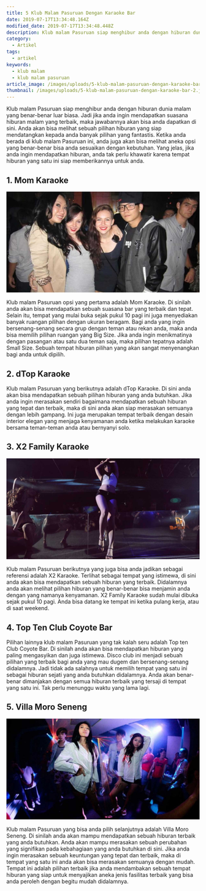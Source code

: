 ```yaml
---
title: 5 Klub Malam Pasuruan Dengan Karaoke Bar
date: 2019-07-17T13:34:48.164Z
modified_date: 2019-07-17T13:34:48.448Z
description: Klub malam Pasuruan siap menghibur anda dengan hiburan dunia malam yang benar-benar luar biasa. Jadi jika anda ingin mendapatkan suasana hiburan malam.
category:
  - Artikel
tags:
  - artikel
keywords:
  - klub malam
  - klub malam pasuruan
article_image: /images/uploads/5-klub-malam-pasuruan-dengan-karaoke-bar-3.jpg
thumbnail: /images/uploads/5-klub-malam-pasuruan-dengan-karaoke-bar-2.jpg
---
```

Klub malam Pasuruan siap menghibur anda dengan hiburan dunia malam yang benar-benar luar biasa. Jadi jika anda ingin mendapatkan suasana hiburan malam yang terbaik, maka jawabannya akan bisa anda dapatkan di sini. Anda akan bisa melihat sebuah pilihan hiburan yang siap mendatangkan kepada anda banyak pilihan yang fantastis. Ketika anda berada di klub malam Pasuruan ini, anda juga akan bisa melihat aneka opsi yang benar-benar bisa anda sesuaikan dengan kebutuhan. Yang jelas, jika anda ingin mendapatkan hiburan, anda tak perlu khawatir karena tempat hiburan yang satu ini siap memberikannya untuk anda.



## 1. Mom Karaoke

![5 Klub Malam Pasuruan Dengan Karaoke Bar](/images/uploads/5-klub-malam-pasuruan-dengan-karaoke-bar-3.jpg)

Klub malam Pasuruan opsi yang pertama adalah Mom Karaoke. Di sinilah anda akan bisa mendapatkan sebuah suasana bar yang terbaik dan tepat. Selain itu, tempat yang mulai buka sejak pukul 10 pagi ini juga menyediakan banyak ruangan pilihan dengan ukuran beragam. Bagi anda yang ingin bersenang-senang secara grup dengan teman atau rekan anda, maka anda bisa memilih pilihan ruangan yang Big Size. Jika anda ingin menikmatinya dengan pasangan atau satu dua teman saja, maka pilihan tepatnya adalah Small Size. Sebuah tempat hiburan pilihan yang akan sangat menyenangkan bagi anda untuk dipilih.



## 2. dTop Karaoke

Klub malam Pasuruan yang berikutnya adalah dTop Karaoke. Di sini anda akan bisa mendapatkan sebuah pilihan hiburan yang anda butuhkan. Jika anda ingin merasakan sendiri bagaimana mendapatkan sebuah hiburan yang tepat dan terbaik, maka di sini anda akan siap merasakan semuanya dengan lebih gampang. Ini juga merupakan tempat terbaik dengan desain interior elegan yang menjaga kenyamanan anda ketika melakukan karaoke bersama teman-teman anda atau bernyanyi solo.



## 3. X2 Family Karaoke

![5 Klub Malam Pasuruan Dengan Karaoke Bar](/images/uploads/5-klub-malam-pasuruan-dengan-karaoke-bar-2.jpg)

Klub malam Pasuruan berikutnya yang juga bisa anda jadikan sebagai referensi adalah X2 Karaoke. Terlihat sebagai tempat yang istimewa, di sini anda akan bisa mendapatkan sebuah hiburan yang terbaik. Didalamnya anda akan melihat pilihan hiburan yang benar-benar bisa menjamin anda dengan yang namanya kenyamanan. X2 Family Karaoke sudah mulai dibuka sejak pukul 10 pagi. Anda bisa datang ke tempat ini ketika pulang kerja, atau di saat weekend.



## 4. Top Ten Club Coyote Bar

Pilihan lainnya klub malam Pasuruan yang tak kalah seru adalah Top ten Club Coyote Bar. Di sinilah anda akan bisa mendapatkan hiburan yang paling mengasyikan dan juga istimewa. Disco club ini menjadi sebuah pilihan yang terbaik bagi anda yang mau dugem dan bersenang-senang didalamnya. Jadi tidak ada salahnya untuk memilih tempat yang satu ini sebagai hiburan sejati yang anda butuhkan didalamnya. Anda akan benar-benar dimanjakan dengan semua hiburan terbaik yang tersaji di tempat yang satu ini. Tak perlu menunggu waktu yang lama lagi.



## 5. Villa Moro Seneng

![5 Klub Malam Pasuruan Dengan Karaoke Bar](/images/uploads/5-klub-malam-pasuruan-dengan-karaoke-bar-1.jpg)

Klub malam Pasuruan yang bisa anda pilih selanjutnya adalah Villa Moro Seneng. Di sinilah anda akan mampu mendapatkan sebuah hiburan terbaik yang anda butuhkan. Anda akan mampu merasakan sebuah perubahan yang signifikan pada kebahagiaan yang anda butuhkan di sini. Jika anda ingin merasakan sebuah keuntungan yang tepat dan terbaik, maka di tempat yang satu ini anda akan bisa merasakan semuanya dengan mudah. Tempat ini adalah pilihan terbaik jika anda mendambakan sebuah tempat hiburan yang siap untuk menyajikan aneka jenis fasilitas terbaik yang bisa anda peroleh dengan begitu mudah didalamnya.
